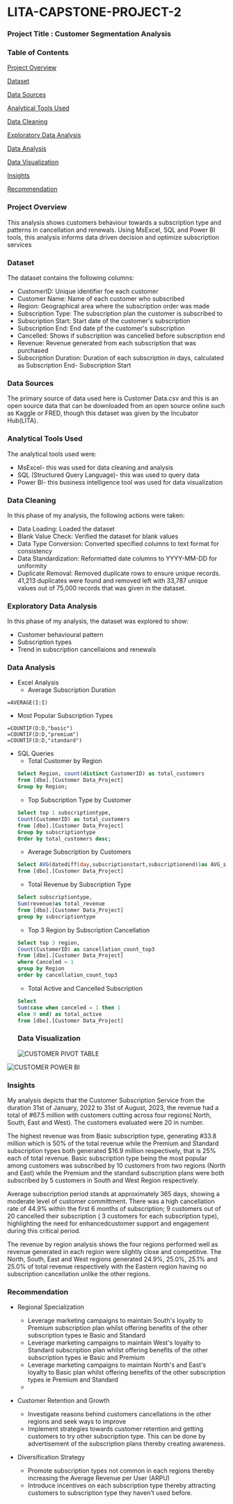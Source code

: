 # LITA-CAPSTONE-PROJECT-2

### Project Title : Customer Segmentation Analysis

### Table of Contents
[Project Overview](#project-overview)

[Dataset](#dataset)

[Data Sources](#data-sources)

[Analytical Tools Used](#analytical-tools-used)

[Data Cleaning](#data-cleaning)

[Exploratory Data Analysis](#exploratory-data-analysis)

[Data Analysis](#data-analysis)

[Data Visualization](#data-visualization)

[Insights](#insights)

[Recommendation](#recommendation)

### Project Overview
This analysis shows customers behaviour towards a subscription type and patterns in cancellation and renewals. Using MsExcel, SQL and Power BI tools, this analysis informs data driven decision and optimize subscription services

### Dataset
The dataset contains the following columns:
- CustomerID: Unique identifier foe each customer
- Customer Name: Name of each customer who subscribed
- Region: Geographical area where the subscription order was made
- Subscription Type: The subscription plan the customer is subscribed to
- Subscription Start: Start date of the customer's subscription
- Subscription End: End date pf the customer's subscription
- Cancelled: Shows if subscription was cancelled before subscription end
- Revenue: Revenue generated from each subscription that was purchased
- Subscription Duration: Duration of each subscription in days, calculated as Subscription End- Subscription Start

### Data Sources
The primary source of data used here is Customer Data.csv and this is an open source data that can be downloaded from an open source online such as Kaggle or FRED, though this dataset was given by the Incubator Hub(LITA).

### Analytical Tools Used
The analytical tools used were:
- MsExcel- this was used for data cleaning and analysis
- SQL (Structured Query Language)- this was used to query data
- Power BI- this business intelligence tool was used for data visualization

### Data Cleaning
In this phase of my analysis, the following actions were taken:
- Data Loading: Loaded the dataset
- Blank Value Check: Verified the dataset for blank values
- Data Type Conversion: Converted specified columns to text format for consistency
- Data Standardization: Reformatted date columns to YYYY-MM-DD for uniformity
- Duplicate Removal: Removed duplicate rows to ensure unique records. 41,213 duplicates were found and removed left with 33,787 unique values out of 75,000 records that was given in the dataset.

### Exploratory Data Analysis
In this phase of my analysis, the dataset was explored to show:
- Customer behavioural pattern
- Subscription types
- Trend in subscription cancellaions and renewals

### Data Analysis
- Excel Analysis
  - Average Subscription Duration
```Excel
=AVERAGE(I:I)
```
 - Most Popular Subscription Types
```Excel
=COUNTIF(D:D,"basic")
=COUNTIF(D:D,"premium")
=COUNTIF(D:D,"standard")
```
- SQL Queries
  - Total Customer by Region
  ```SQL
  Select Region, count(distinct CustomerID) as total_customers
  from [dbo].[Customer Data_Project]
  Group by Region;
  ```
  - Top Subscription Type by Customer
  ```SQL
  Select top 1 subscriptiontype,
  Count(CustomerID) as total_customers
  from [dbo].[Customer Data_Project]
  Group by subscriptiontype
  Order by total_customers desc;
  ```
  - Average Subscription by Customers
  ```SQL
  Select AVG(datediff(day,subscriptionstart,subscriptionend))as AVG_subscription_duration
  from [dbo].[Customer Data_Project]
  ```
  - Total Revenue by Subscription Type
  ```SQL
  Select subscriptiontype,
  Sum(revenue)as total_revenue
  from [dbo].[Customer Data_Project]
  group by subscriptiontype
  ```
  - Top 3 Region by Subscription Cancellation
  ```SQL
  Select top 3 region,
  Count(CustomerID) as cancellation_count_top3
  from [dbo].[Customer Data_Project]
  where Canceled = 1
  group by Region
  order by cancellation_count_top3
  ```
  - Total Active and Cancelled Subscription
  ```SQL
  Select
  Sum(case when canceled = 1 then 1
  else 0 end) as total_active
  from [dbo].[Customer Data_Project]
  ```
  ### Data Visualization
  ![CUSTOMER PIVOT TABLE](https://github.com/user-attachments/assets/f24ebcf9-6c63-42c4-8d5c-01be147aa905)

  
![CUSTOMER POWER BI](https://github.com/user-attachments/assets/42b6249b-5e4f-4130-b78f-bb2238638627)

### Insights
My analysis depicts that the Customer Subscription Service from the duration 31st of January, 2022 to 31st of August, 2023, the revenue had a total of #67.5 million with customers cutting across four regions( North, South, East and West). The customers evaluated were 20 in number.

The highest revenue was from Basic subscription type, generating #33.8 million which is 50% of the total revenue while the Premium and Standard subscription types both generated $16.9 million respectively, that is 25% each of total revenue. Basic subscription type being the most popular among customers was subscribed by 10 customers from two regions (North and East) while the Premium and the standard subscription plans were both subscribed by 5 customers in South and West Region respectively.

Average subscription period stands at approximately 365 days, showing a moderate level of customer committment. There was a high cancellation rate of 44.9% within the first 6 months of subscription; 9 customers out of 20 cancelled their subscription ( 3 customers for each subscription type), highlighting the need for enhancedcustomer support and engagement during this critical period.

The revenue by region analysis shows the four regions performed well as revenue generated in each region were slightly close and competitive. The North, South, East and West regions generated 24.9%, 25.0%, 25.1% and 25.0% of total revenue respectively with the Eastern region having no subscription cancellation unlike the other regions.

### Recommendation

- Regional Specialization

  - Leverage marketing campaigns to maintain South's loyalty to Premium subscription plan whilst offering benefits of the other subscription types ie Basic and Standard
  - Leverage marketing campaigns to maintain West's loyalty to Standard subscription plan whilst offering benefits of the other subscription types ie Basic and Premium
  - Leverage marketing campaigns to maintain North's and East's loyalty to Basic plan whilst offering benefits of the other subscription types ie Premium and Standard
  - 
- Customer Retention and Growth

  - Investigate reasons behind customers cancellations in the other regions and seek ways to improve
  - Implement strategies towards customer retention and getting customers to try other subscription type. This can be done by advertisement of the subscription plans thereby creating 
    awareness.
 
- Diversification Strategy

  - Promote subscription types not common in each regions thereby increasing the Average Revenue per User (ARPU)
  - Introduce incentives on each subscription type thereby attracting customers to subscription type they haven't used before.
    
